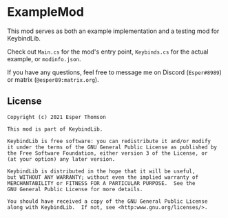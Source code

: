 ﻿# ExampleMod

This mod serves as both an example implementation and a testing mod for KeybindLib.

Check out `Main.cs` for the mod's entry point, `Keybinds.cs` for the actual example, or `modinfo.json`.

If you have any questions, feel free to message me on Discord (`Esper#8989`) or matrix (`@esper89:matrix.org`).

## License
    Copyright (c) 2021 Esper Thomson

    This mod is part of KeybindLib.

    KeybindLib is free software: you can redistribute it and/or modify
    it under the terms of the GNU General Public License as published by
    the Free Software Foundation, either version 3 of the License, or
    (at your option) any later version.

    KeybindLib is distributed in the hope that it will be useful,
    but WITHOUT ANY WARRANTY; without even the implied warranty of
    MERCHANTABILITY or FITNESS FOR A PARTICULAR PURPOSE.  See the
    GNU General Public License for more details.

    You should have received a copy of the GNU General Public License
    along with KeybindLib.  If not, see <http:www.gnu.org/licenses/>.
